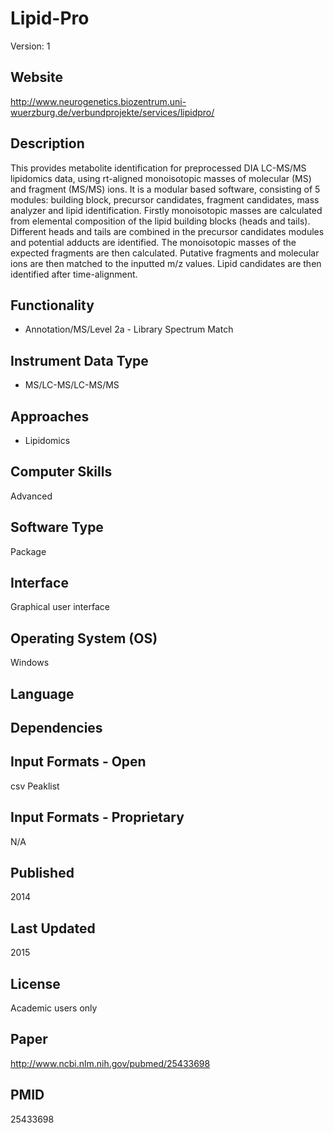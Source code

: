 # Lipid-Pro
Version: 1

## Website
http://www.neurogenetics.biozentrum.uni-wuerzburg.de/verbundprojekte/services/lipidpro/

## Description
This provides metabolite identification for preprocessed DIA LC-MS/MS lipidomics data, using rt-aligned monoisotopic masses of molecular (MS) and fragment (MS/MS) ions. It is a modular based software, consisting of 5 modules: building block, precursor candidates, fragment candidates, mass analyzer and lipid identification. Firstly monoisotopic masses are calculated from elemental composition of the lipid building blocks (heads and tails). Different heads and tails are combined in the precursor candidates modules and potential adducts are identified. The monoisotopic masses of the expected fragments are then calculated. Putative fragments and molecular ions are then matched to the inputted m/z values. Lipid candidates are then identified after time-alignment.

## Functionality
- Annotation/MS/Level 2a - Library Spectrum Match

## Instrument Data Type
- MS/LC-MS/LC-MS/MS

## Approaches
- Lipidomics

## Computer Skills
Advanced

## Software Type
Package

## Interface
Graphical user interface

## Operating System (OS)
Windows

## Language

## Dependencies

## Input Formats - Open
csv Peaklist

## Input Formats - Proprietary
N/A

## Published
2014

## Last Updated
2015

## License
Academic users only

## Paper
http://www.ncbi.nlm.nih.gov/pubmed/25433698

## PMID
25433698
